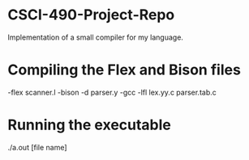 # CSCI-490-Project-Repo
Implementation of a small compiler for my language.

# Compiling the Flex and Bison files

-flex scanner.l
-bison -d parser.y
-gcc -lfl lex.yy.c parser.tab.c

# Running the executable

./a.out [file name]
